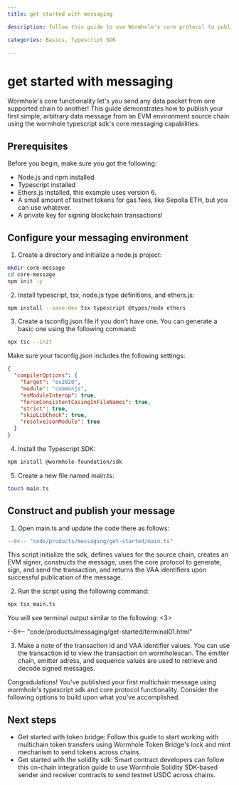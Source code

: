 ```yaml
---
title: get started with messaging

description: follow this guide to use Wormhole's core protocol to publish a multichain message and return transaction information with VAA identifiers!

categories: Basics, Typescript SDK

---
```


# get started with messaging

Wormhole's core functionality let's you send any data packet from one supported chain to another! This guide demonstrates how to publish your first simple, arbitrary data message from an EVM environment source chain using the wormhole typescript sdk's core messaging capabilities.

## Prerequisites

Before you begin, make sure you got the following:

- Node.js and npm installed.
- Typescript installed
- Ethers.js installed, this example uses version 6.
- A small amount of testnet tokens for gas fees, like Sepolia ETH, but you can use whatever.
- A private key for signing blockchain transactions!

## Configure your messaging environment

1. Create a directory and initialize a node.js project:

```bash
mkdir core-message
cd core-message
npm init -y
```

2. Install typescript, tsx, node.js type definitions, and ethers.js:

```bash
npm install --save-dev tsx typescript @types/node ethers
```

3. Create a tsconfig.json file if you don't have one. You can generate a basic one using the following command:

```bash
npx tsc --init
```

Make sure your tsconfig.json includes the following settings:

```json
{
  "compilerOptions": {
    "target": "es2020",
    "module": "commonjs",
    "esModuleInterop": true,
    "forceConsistentCasingInFileNames": true,
    "strict": true,
    "skipLibCheck": true,
    "resolveJsonModule": true
  }
}
```

4. Install the Typescript SDK:

```bash
npm install @wormhole-foundation/sdk
```

5. Create a new file named main.ts:

```bash
touch main.ts
```

## Construct and publish your message

1. Open main.ts and update the code there as follows:

```ts title="main.ts"
--8<-- "code/products/messaging/get-started/main.ts"
```

This script initialize the sdk, defines values for the source chain, creates an EVM signer, constructs the message, uses the core protocol to generate, sign, and send the transaction, and returns the VAA identifiers upon successful publication of the message.

2. Run the script using the following command:

```bash
npx tsx main.ts
```

You will see terminal output similar to the following: <3>

--8<-- "code/products/messaging/get-started/terminal01.html"

3. Make a note of the transaction id and VAA identifier values. You can use the transaction id to view the transaction on wormholescan. The emitter chain, emitter adress, and sequence values are used to retrieve and decode signed messages.

Congradulations! You've published your first multichain message using wormhole's typescript sdk and core protocol functionality. Consider the following options to build upon what you've accomplished.

## Next steps

- Get started with token bridge: Follow this guide to start working with multichain token transfers using Wormhole Token Bridge's lock and mint mechanism to send tokens across chains.
- Get started with the solidity sdk: Smart contract developers can follow this on-chain integration guide to use Wormhole Solidity SDK-based sender and receiver contracts to send testnet USDC across chains. 